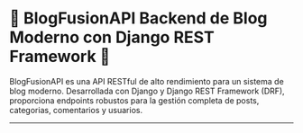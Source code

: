 # 📝 BlogFusionAPI Backend de Blog Moderno con Django REST Framework 🚀

BlogFusionAPI es una API RESTful de alto rendimiento para un sistema de blog moderno. Desarrollada con Django y Django REST Framework (DRF), proporciona endpoints robustos para la gestión completa de posts, categorias, comentarios y usuarios.

---
